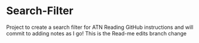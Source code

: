 # Search-Filter
Project to create a search filter for ATN
Reading GitHub instructions and will commit to adding notes as I go!
This is the Read-me edits branch change
